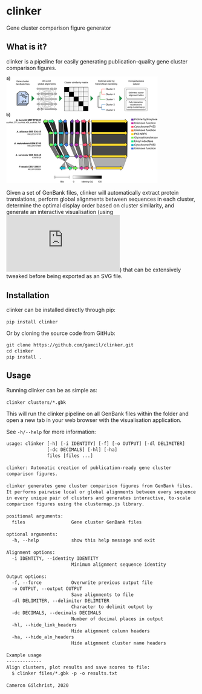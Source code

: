 # clinker
Gene cluster comparison figure generator

## What is it?
clinker is a pipeline for easily generating publication-quality gene cluster
comparison figures.

<img src="images/figure.png" alt="bua cluster and homologues" width=400>

Given a set of GenBank files, clinker will automatically extract protein translations,
perform global alignments between sequences in each cluster, determine the
optimal display order based on cluster similarity, and generate an interactive
visualisation (using ![clustermap.js](https://github.com/gamcil/clustermap.js))
that can be extensively tweaked before being exported as an SVG file.

## Installation
clinker can be installed directly through pip:

`pip install clinker`

Or by cloning the source code from GitHub:

```
git clone https://github.com/gamcil/clinker.git
cd clinker
pip install .
```

## Usage
Running clinker can be as simple as:

`clinker clusters/*.gbk`

This will run the clinker pipeline on all GenBank files within the
folder and open a new tab in your web browser with the visualisation
application.

See `-h/--help` for more information:

```
usage: clinker [-h] [-i IDENTITY] [-f] [-o OUTPUT] [-dl DELIMITER]
               [-dc DECIMALS] [-hl] [-ha]
               files [files ...]

clinker: Automatic creation of publication-ready gene cluster comparison figures.

clinker generates gene cluster comparison figures from GenBank files.
It performs pairwise local or global alignments between every sequence
in every unique pair of clusters and generates interactive, to-scale
comparison figures using the clustermap.js library.

positional arguments:
  files                 Gene cluster GenBank files

optional arguments:
  -h, --help            show this help message and exit

Alignment options:
  -i IDENTITY, --identity IDENTITY
                        Minimum alignment sequence identity

Output options:
  -f, --force           Overwrite previous output file
  -o OUTPUT, --output OUTPUT
                        Save alignments to file
  -dl DELIMITER, --delimiter DELIMITER
                        Character to delimit output by
  -dc DECIMALS, --decimals DECIMALS
                        Number of decimal places in output
  -hl, --hide_link_headers
                        Hide alignment column headers
  -ha, --hide_aln_headers
                        Hide alignment cluster name headers

Example usage
-------------
Align clusters, plot results and save scores to file:
  $ clinker files/*.gbk -p -o results.txt

Cameron Gilchrist, 2020
```

